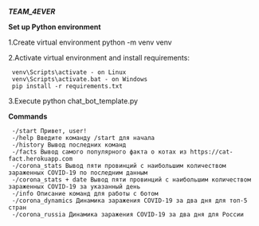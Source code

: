 **_TEAM_4EVER_**

**Set up Python environment**

1.Create virtual environment python -m venv venv

2.Activate virtual environment and install requirements:

     venv\Scripts\activate - on Linux
     venv\Scripts\activate.bat - on Windows
     pip install -r requirements.txt

3.Execute python chat_bot_template.py

**Commands**

     -/start Привет, user!
     -/help Введите команду /start для начала
     -/history Вывод последних команд
     -/facts Вывод самого популярного факта о котах из https://cat-fact.herokuapp.com
	 -/corona_stats Вывод пяти провинций с наибольшим количеством зараженных COVID-19 по последним данным
	 -/corona_stats + date Вывод пяти провинций с наибольшим количеством зараженных COVID-19 за указанный день
     -/info Описание команд для работы с ботом
	 -/corona_dynamics Динамика заражения COVID-19 за два дня для топ-5 стран
	 -/corona_russia Динамика заражения COVID-19 за два дня для России 

